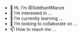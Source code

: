 - 👋 Hi, I’m @SiddhantManze
- 👀 I’m interested in ...
- 🌱 I’m currently learning ...
- 💞️ I’m looking to collaborate on ...
- 📫 How to reach me ...

<!---
SiddhantManze/SiddhantManze is a ✨ special ✨ repository because its `README.md` (this file) appears on your GitHub profile.
You can click the Preview link to take a look at your changes.
--->
